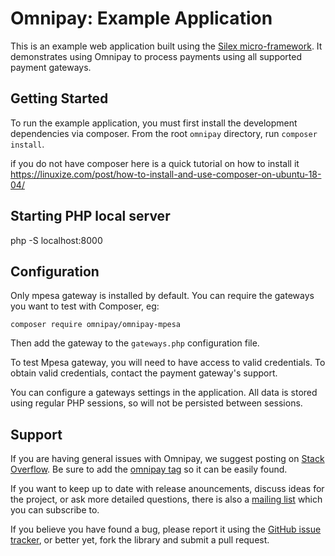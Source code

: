 # Omnipay: Example Application

This is an example web application built using the [Silex micro-framework](http://silex.sensiolabs.org/).
It demonstrates using Omnipay to process payments using all supported payment gateways.

## Getting Started

To run the example application, you must first install the development dependencies via composer.
From the root `omnipay` directory, run `composer install`.

if you do not have composer here is a quick tutorial on how to install it
https://linuxize.com/post/how-to-install-and-use-composer-on-ubuntu-18-04/

## Starting PHP local server
php -S localhost:8000

## Configuration

Only mpesa gateway is installed by default. You can require the gateways you want to test with Composer, eg:

```
composer require omnipay/omnipay-mpesa
```

Then add the gateway to the `gateways.php` configuration file.

To test Mpesa gateway, you will need to have access to valid credentials. To obtain valid credentials,
contact the payment gateway's support.

You can configure a gateways settings in the application. All data is stored using regular PHP
sessions, so will not be persisted between sessions.

## Support

If you are having general issues with Omnipay, we suggest posting on
[Stack Overflow](http://stackoverflow.com/). Be sure to add the
[omnipay tag](http://stackoverflow.com/questions/tagged/omnipay) so it can be easily found.

If you want to keep up to date with release anouncements, discuss ideas for the project,
or ask more detailed questions, there is also a [mailing list](https://groups.google.com/forum/#!forum/omnipay) which
you can subscribe to.

If you believe you have found a bug, please report it using the [GitHub issue tracker](https://github.com/thephpleague/omnipay-example/issues),
or better yet, fork the library and submit a pull request.
